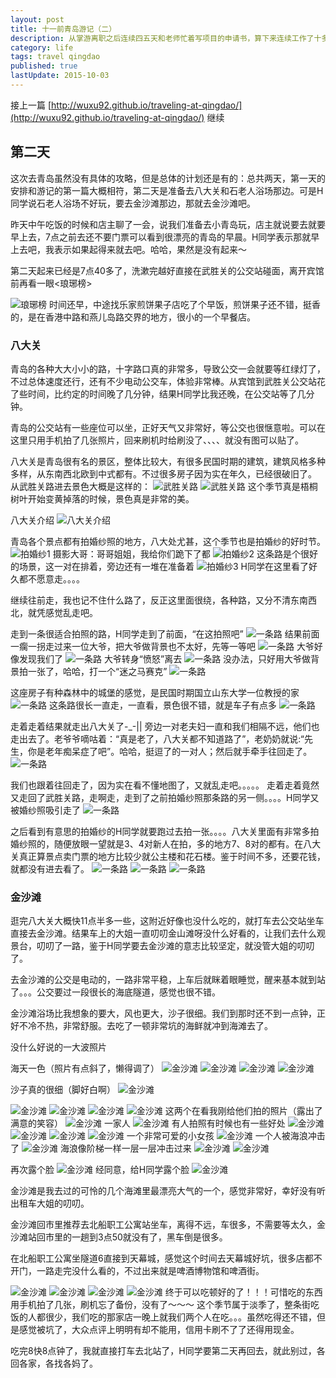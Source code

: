 ```yaml
---
layout: post
title: 十一前青岛游记（二）
description: 从掌游离职之后连续四五天和老师忙着写项目的申请书，算下来连续工作了十多天，实在感觉有点累，就想着马上那就中秋、十一放假了，不如出去玩两天吧。
category: life
tags: travel qingdao 
published: true
lastUpdate: 2015-10-03
---
```

接上一篇 [http://wuxu92.github.io/traveling-at-qingdao/](http://wuxu92.github.io/traveling-at-qingdao/) 继续

## 第二天 ##
这次去青岛虽然没有具体的攻略，但是总体的计划还是有的：总共两天，第一天的安排和游记的第一篇大概相符，第二天是准备去八大关和石老人浴场那边。可是H同学说石老人浴场不好玩，要去金沙滩那边，那就去金沙滩吧。

昨天中午吃饭的时候和店主聊了一会，说我们准备去小青岛玩，店主就说要去就要早上去，7点之前去还不要门票可以看到很漂亮的青岛的早晨。H同学表示那就早上去吧，我表示如果起得来就去吧。哈哈，果然是没有起来～

第二天起来已经是7点40多了，洗漱完越好直接在武胜关的公交站碰面，离开宾馆前再看一眼<琅琊榜>

![琅琊榜](/images/qd2/1.JPG)
时间还早，中途找乐家煎饼果子店吃了个早饭，煎饼果子还不错，挺香的，是在香港中路和燕儿岛路交界的地方，很小的一个早餐店。

### 八大关 ###
青岛的各种大大小小的路，十字路口真的非常多，导致公交一会就要等红绿灯了，不过总体速度还行，还有不少电动公交车，体验非常棒。从宾馆到武胜关公交站花了些时间，比约定的时间晚了几分钟，结果H同学比我还晚，在公交站等了几分钟。

青岛的公交站有一些座位可以坐，正好天气又非常好，等公交也很惬意啦。可以在这里只用手机拍了几张照片，回来刷机时给刷没了、、、、就没有图可以贴了。

八大关是青岛很有名的景区，整体比较大，有很多民国时期的建筑，建筑风格多种多样，从东南西北欧到中式都有。不过很多房子因为实在年久，已经很破旧了。
从武胜关路进去景色大概是这样的：
![武胜关路](/images/qd2/2.JPG)
![武胜关路](/images/qd2/3.JPG)
这个季节真是梧桐树叶开始变黄掉落的时候，景色真是非常的美。

八大关介绍
![八大关介绍](/images/qd2/4.JPG)

青岛各个景点都有拍婚纱照的地方，八大处尤甚，这个季节也是拍婚纱的好时节。
![拍婚纱1](/images/qd2/5.JPG)
摄影大哥：哥哥姐姐，我给你们跪下了都
![拍婚纱2](/images/qd2/6.JPG)
这条路是个很好的场景，这一对在排着，旁边还有一堆在准备着
![拍婚纱3](/images/qd2/7.JPG)
H同学在这里看了好久都不愿意走。。。。

继续往前走，我也记不住什么路了，反正这里面很绕，各种路，又分不清东南西北，就凭感觉乱走吧。

走到一条很适合拍照的路，H同学走到了前面，“在这拍照吧”
![一条路](/images/qd2/9.JPG)
结果前面一瘸一拐走过来一位大爷，把大爷做背景也不太好，先等一等吧
![一条路](/images/qd2/10.JPG)
大爷好像发现我们了
![一条路](/images/qd2/11.JPG)
大爷转身“愤怒”离去
![一条路](/images/qd2/12.JPG)
没办法，只好用大爷做背景拍一张了，哈哈，打一个“迷之马赛克”
![一条路](/images/qd2/13.JPG)


这座房子有种森林中的城堡的感觉，是民国时期国立山东大学一位教授的家
![一条路](/images/qd2/14.JPG)
这条路很长一直走，一直看，景色很不错，就是车子有点多
![一条路](/images/qd2/15.JPG)

走着走着结果就走出八大关了-_-|| 旁边一对老夫妇一直和我们相隔不远，他们也走出去了。老爷爷嘀咕着：“真是老了，八大关都不知道路了”，老奶奶就说:“先生，你是老年痴呆症了吧”。哈哈，挺逗了的一对人；然后就手牵手往回走了。
![一条路](/images/qd2/16.JPG)

我们也跟着往回走了，因为实在看不懂地图了，又就乱走吧。。。。。
走着走着竟然又走回了武胜关路，走啊走，走到了之前拍婚纱照那条路的另一侧。。。。H同学又被婚纱照吸引走了
![一条路](/images/qd2/17.JPG)

之后看到有意思的拍婚纱的H同学就要跑过去拍一张。。。。八大关里面有非常多拍婚纱照的，随便放眼一望就是3、4对新人在拍，多的地方7、8对的都有。在八大关真正算景点卖门票的地方比较少就公主楼和花石楼。鉴于时间不多，还要花钱，就都没有进去看了。
![一条路](/images/qd2/18.0.JPG)
![一条路](/images/qd2/19.JPG)
![一条路](/images/qd2/18.JPG)

### 金沙滩 ###
逛完八大关大概快11点半多一些，这附近好像也没什么吃的，就打车去公交站坐车直接去金沙滩。结果车上的大姐一直叨叨金山滩呀没什么好看的，让我们去什么观景台，叨叨了一路，鉴于H同学要去金沙滩的意志比较坚定，就没管大姐的叨叨了。

去金沙滩的公交是电动的，一路非常平稳，上车后就眯着眼睡觉，醒来基本就到站了。。。公交要过一段很长的海底隧道，感觉也很不错。

金沙滩浴场比我想象的要大，风也更大，沙子很细。我们到那时还不到一点钟，正好不冷不热，非常舒服。去吃了一顿非常坑的海鲜就冲到海滩去了。

没什么好说的一大波照片

海天一色（照片有点斜了，懒得调了）
![金沙滩](/images/qd2/20.JPG)
![金沙滩](/images/qd2/21.JPG)
![金沙滩](/images/qd2/22.JPG)
![金沙滩](/images/qd2/23.JPG)

沙子真的很细（脚好白啊）
![金沙滩](/images/qd2/24.JPG)

![金沙滩](/images/qd2/25.JPG)
![金沙滩](/images/qd2/26.JPG)
![金沙滩](/images/qd2/27.JPG)
![金沙滩](/images/qd2/28.JPG)
这两个在看我刚给他们拍的照片（露出了满意的笑容）
![金沙滩](/images/qd2/29.JPG)
一家人
![金沙滩](/images/qd2/30.JPG)
有人拍照有时候也有一些好处
![金沙滩](/images/qd2/31.JPG)
![金沙滩](/images/qd2/32.JPG)
![金沙滩](/images/qd2/33.JPG)
![金沙滩](/images/qd2/34.JPG)
一个非常可爱的小女孩
![金沙滩](/images/qd2/35.JPG)
一个人被海浪冲击了
![金沙滩](/images/qd2/36.JPG)
海浪像阶梯一样一层一层冲击过来
![金沙滩](/images/qd2/37.JPG)
![金沙滩](/images/qd2/40.JPG)

再次露个脸
![金沙滩](/images/qd2/38.JPG)
经同意，给H同学露个脸
![金沙滩](/images/qd2/39.JPG)

金沙滩是我去过的可怜的几个海滩里最漂亮大气的一个，感觉非常好，幸好没有听出租车大姐的叨叨。

金沙滩回市里推荐去北船职工公寓站坐车，离得不远，车很多，不需要等太久，金沙滩站回市里的一趟到3点50就没有了，黑车倒是很多。

在北船职工公寓坐隧道6直接到天幕城，感觉这个时间去天幕城好坑，很多店都不开门，一路走完没什么看的，不过出来就是啤酒博物馆和啤酒街。

![金沙滩](/images/qd2/40.JPG)
![金沙滩](/images/qd2/41.JPG)
![金沙滩](/images/qd2/42.JPG)
![金沙滩](/images/qd2/43.JPG)
终于可以吃顿好的了！！！可惜吃的东西用手机拍了几张，刷机忘了备份，没有了～～～
这个季节属于淡季了，整条街吃饭的人都很少，我们吃的那家店一晚上就我们两个人在吃。。。虽然吃得还不错，但是感觉被坑了，大众点评上明明有却不能用，信用卡刷不了了还得用现金。

吃完8快8点钟了，我就直接打车去北站了，H同学要第二天再回去，就此别过，各回各家，各找各妈了。

